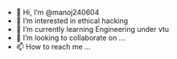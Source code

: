 - 👋 Hi, I’m @manoj240604
- 👀 I’m interested in ethical hacking
- 🌱 I’m currently learning Engineering under vtu
- 💞️ I’m looking to collaborate on ...
- 📫 How to reach me ...

<!---
manoj240604/manoj240604 is a ✨ special ✨ repository because its `README.md` (this file) appears on your GitHub profile.
You can click the Preview link to take a look at your changes.
--->
